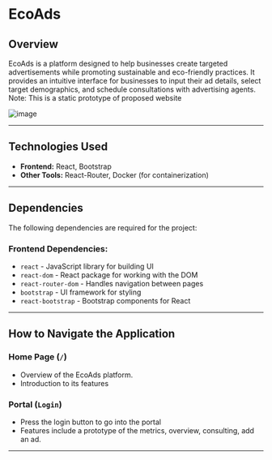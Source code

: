 # EcoAds

## Overview
EcoAds is a platform designed to help businesses create targeted advertisements while promoting sustainable and eco-friendly practices. It provides an intuitive interface for businesses to input their ad details, select target demographics, and schedule consultations with advertising agents.
Note: This is a static prototype of proposed website

![image](https://github.com/user-attachments/assets/0efbd755-6688-4936-a115-25aa7b9bf1ea)

---

## Technologies Used
- **Frontend:** React, Bootstrap  
- **Other Tools:** React-Router, Docker (for containerization)  
---

## Dependencies
The following dependencies are required for the project:

### **Frontend Dependencies:**
- `react` - JavaScript library for building UI  
- `react-dom` - React package for working with the DOM  
- `react-router-dom` - Handles navigation between pages  
- `bootstrap` - UI framework for styling  
- `react-bootstrap` - Bootstrap components for React  

---

## How to Navigate the Application
### Home Page (`/`)
- Overview of the EcoAds platform.  
- Introduction to its features
### Portal (`Login`)
- Press the login button to go into the portal 
- Features include a prototype of the metrics, overview, consulting, add an ad.

---
